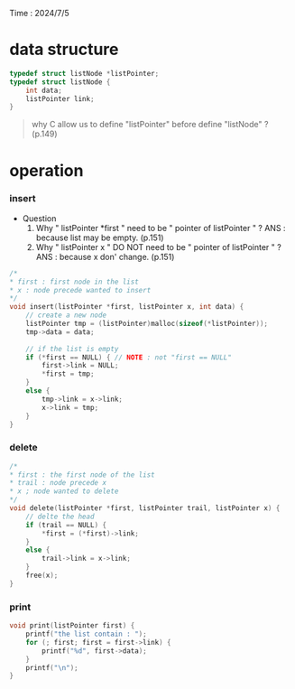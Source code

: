 Time : 2024/7/5
# data structure
```c
typedef struct listNode *listPointer;
typedef struct listNode {
	int data;
	listPointer link;
}
```
> why C allow us to define "listPointer" before define "listNode" ? (p.149)

# operation
### insert
- Question
	1. Why " listPointer *first " need to be " pointer of listPointer " ? ANS : because list may be empty. (p.151)
	2. Why " listPointer x " DO NOT need to be " pointer of listPointer " ? ANS : because x don' change. (p.151)
```c
/* 
* first : first node in the list
* x : node precede wanted to insert
*/
void insert(listPointer *first, listPointer x, int data) {
	// create a new node
	listPointer tmp = (listPointer)malloc(sizeof(*listPointer));
	tmp->data = data;
	
	// if the list is empty
	if (*first == NULL) { // NOTE : not "first == NULL" 
		first->link = NULL;
		*first = tmp;
	}
	else {
		tmp->link = x->link;
		x->link = tmp;
	}
}
```
### delete
```c
/* 
* first : the first node of the list
* trail : node precede x
* x ; node wanted to delete
*/
void delete(listPointer *first, listPointer trail, listPointer x) {
	// delte the head
	if (trail == NULL) {
		*first = (*first)->link;
	}
	else {
		trail->link = x->link;
	}
	free(x);
}
```
### print
```c
void print(listPointer first) {
	printf("the list contain : ");
	for (; first; first = first->link) {
		printf("%d", first->data);
	}
	printf("\n");
}
```
